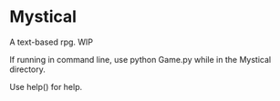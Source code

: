 # Mystical
A text-based rpg. WIP


If running in command line, use python Game.py while in the Mystical directory.
 
Use help() for help.
